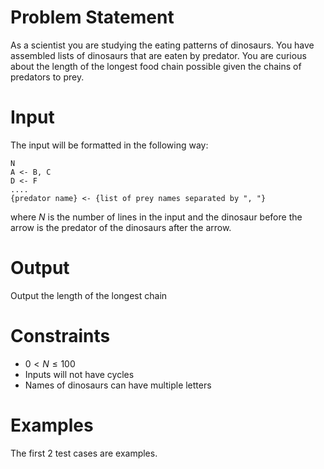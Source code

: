 # Problem Statement

As a scientist you are studying the eating patterns of dinosaurs. You have assembled lists of dinosaurs that are eaten by predator. You are curious about the length of the longest food chain possible given the chains of predators to prey. 

# Input
The input will be formatted in the following way:
```
N
A <- B, C
D <- F
....
{predator name} <- {list of prey names separated by ", "}
```

where $N$ is the number of lines in the input and the dinosaur before the arrow is the predator of the dinosaurs after the arrow.

# Output
Output the length of the longest chain

# Constraints
- $0 < N \leq 100$
- Inputs will not have cycles
- Names of dinosaurs can have multiple letters 

# Examples

The first 2 test cases are examples.